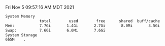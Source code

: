 Fri Nov  5 09:57:16 AM MDT 2021
```bash
System Memory
               total        used        free      shared  buff/cache   available
Mem:           7.7Gi       1.4Gi       2.7Gi       8.0Mi       3.5Gi       5.8Gi
Swap:          7.6Gi       6.0Mi       7.6Gi
System Storage
665M	.
```
